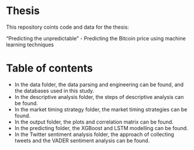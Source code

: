 # Thesis

This repository coints code and data for the thesis: 

“Predicting the unpredictable” - Predicting the Bitcoin price using machine learning techniques


# Table of contents
- In the data folder, the data parsing and engineering can be found, and the databases used in this study. 
- In the descriptive analysis folder, the steps of descriptive analysis can be found. 
- In the market timing strategy folder, the market timing strategies can be found.
- In the output folder, the plots and correlation matrix can be found.
- In the predicting folder, the XGBoost and LSTM modelling can be found. 
- In the Twitter sentiment analysis folder, the approach of collecting tweets and the VADER sentiment analysis can be found. 



